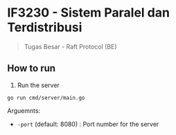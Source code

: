 # IF3230 - Sistem Paralel dan Terdistribusi
> Tugas Besar - Raft Protocol (BE)

## How to run
1. Run the server
```
go run cmd/server/main.go
```
Arguemnts:
- `-port` (default: 8080) : Port number for the server
